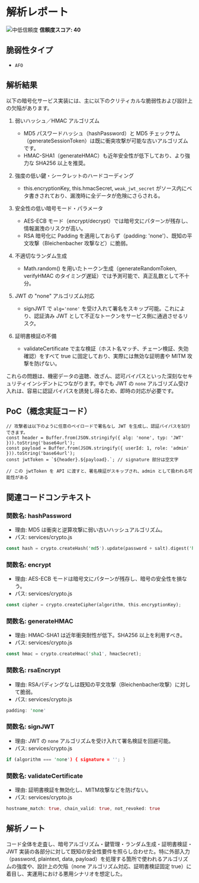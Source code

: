 # 解析レポート

![中低信頼度](https://img.shields.io/badge/信頼度-中低-green) **信頼度スコア: 40**

## 脆弱性タイプ

- `AFO`

## 解析結果

以下の暗号化サービス実装には、主に以下のクリティカルな脆弱性および設計上の欠陥があります。

1. 弱いハッシュ／HMAC アルゴリズム
   - MD5 パスワードハッシュ（hashPassword）と MD5 チェックサム（generateSessionToken）は既に衝突攻撃が可能な古いアルゴリズムです。
   - HMAC-SHA1（generateHMAC）も近年安全性が低下しており、より強力な SHA256 以上を推奨。

2. 強度の低い鍵・シークレットのハードコーディング
   - this.encryptionKey, this.hmacSecret, `weak_jwt_secret` がソース内にベタ書きされており、漏洩時に全データが危険にさらされる。

3. 安全性の低い暗号モード・パラメータ
   - AES-ECB モード（encrypt/decrypt）では暗号文にパターンが残存し、情報漏洩のリスクが高い。
   - RSA 暗号化に Padding を適用しておらず（padding: 'none'）、既知の平文攻撃（Bleichenbacher 攻撃など）に脆弱。

4. 不適切なランダム生成
   - Math.random() を用いたトークン生成（generateRandomToken, verifyHMAC のタイミング遅延）では予測可能で、真正乱数として不十分。

5. JWT の "none" アルゴリズム対応
   - signJWT で `alg='none'` を受け入れて署名をスキップ可能。これにより、認証済み JWT として不正なトークンをサービス側に通過させるリスク。

6. 証明書検証の不備
   - validateCertificate で主な検証（ホスト名マッチ、チェーン検証、失効確認）をすべて true に固定しており、実際には無効な証明書や MITM 攻撃を防げない。

これらの問題は、機密データの盗聴、改ざん、認可バイパスといった深刻なセキュリティインシデントにつながります。中でも JWT の `none` アルゴリズム受け入れは、容易に認証バイパスを誘発し得るため、即時の対応が必要です。

## PoC（概念実証コード）

```text
// 攻撃者は以下のように任意のペイロードで署名なし JWT を生成し、認証バイパスを試行できます。
const header = Buffer.from(JSON.stringify({ alg: 'none', typ: 'JWT' })).toString('base64url');
const payload = Buffer.from(JSON.stringify({ userId: 1, role: 'admin' })).toString('base64url');
const jwtToken = `${header}.${payload}.`; // signature 部分は空文字

// この jwtToken を API に渡すと、署名検証がスキップされ、admin として扱われる可能性がある
```

## 関連コードコンテキスト

### 関数名: hashPassword
- 理由: MD5 は衝突と逆算攻撃に弱い古いハッシュアルゴリズム。
- パス: services/crypto.js
```rust
const hash = crypto.createHash('md5').update(password + salt).digest('hex');
```

### 関数名: encrypt
- 理由: AES-ECB モードは暗号文にパターンが残存し、暗号の安全性を損なう。
- パス: services/crypto.js
```rust
const cipher = crypto.createCipher(algorithm, this.encryptionKey);
```

### 関数名: generateHMAC
- 理由: HMAC-SHA1 は近年衝突耐性が低下。SHA256 以上を利用すべき。
- パス: services/crypto.js
```rust
const hmac = crypto.createHmac('sha1', hmacSecret);
```

### 関数名: rsaEncrypt
- 理由: RSAパディングなしは既知の平文攻撃（Bleichenbacher攻撃）に対して脆弱。
- パス: services/crypto.js
```rust
padding: 'none'
```

### 関数名: signJWT
- 理由: JWT の `none` アルゴリズムを受け入れて署名検証を回避可能。
- パス: services/crypto.js
```rust
if (algorithm === 'none') { signature = ''; }
```

### 関数名: validateCertificate
- 理由: 証明書検証を無効化し、MITM攻撃などを防げない。
- パス: services/crypto.js
```rust
hostname_match: true, chain_valid: true, not_revoked: true
```

## 解析ノート

コード全体を走査し、暗号アルゴリズム・鍵管理・ランダム生成・証明書検証・JWT 実装の各部分に対して既知の安全性要件を照らし合わせた。特に外部入力（password, plaintext, data, payload）を処理する箇所で使われるアルゴリズムの強度や、設計上の欠陥（none アルゴリズム対応、証明書検証固定 true）に着目し、実運用における悪用シナリオを想定した。

